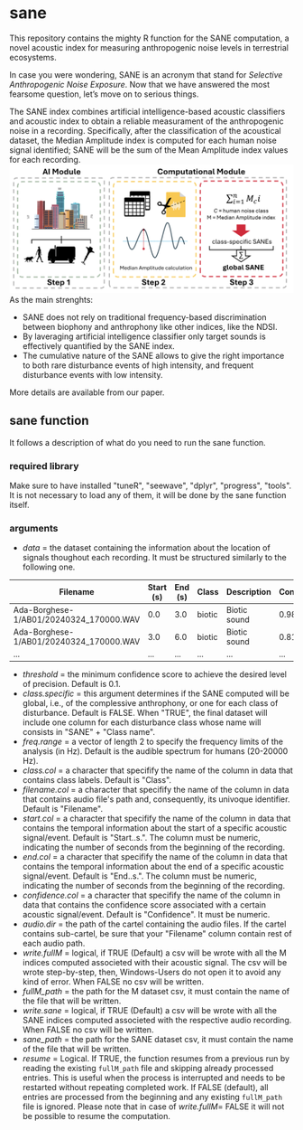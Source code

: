 # sane
This repository contains the mighty R function for the SANE computation, a novel acoustic index for measuring anthropogenic noise levels in terrestrial ecosystems.

In case you were wondering, SANE is an acronym that stand for _Selective Anthropogenic Noise Exposure_. Now that we have answered the most fearsome question, let’s move on to serious things.

The SANE index combines artificial intelligence-based acoustic classifiers and acoustic index to obtain a reliable measurament of the anthropogenic noise in a recording. Specifically, after the classification of the acoustical dataset, the Median Amplitude index is computed for each human noise signal identified; SANE will be the sum of the Mean Amplitude index values for each recording.
![alt text](https://github.com/matpagle/sane/blob/main/saneworkflow2.png)
As the main strenghts:
- SANE does not rely on traditional frequency-based discrimination between biophony and anthrophony like other indices, like the NDSI.
- By laveraging artificial intelligence classifier only target sounds is effectively quantified by the SANE index.
- The cumulative nature of the SANE allows to give the right importance to both rare disturbance events of high intensity, and frequent disturbance events with low intensity.

More details are available from our paper.

## sane function
It follows a description of what do you need to run the sane function.
### required library
Make sure to have installed "tuneR", "seewave", "dplyr", "progress", "tools". It is not necessary to load any of them, it will be done by the sane function itself.
### arguments
- _data_ = the dataset containing the information about the location of signals thoughout each recording. It must be structured similarly to the following one.

| Filename                                 | Start (s) | End (s) | Class  | Description  | Confidence |
| ---------------------------------------- | --------- | ------- | ------ | ------------ | ---------- |
| Ada-Borghese-1/AB01/20240324\_170000.WAV | 0.0       | 3.0     | biotic | Biotic sound | 0.9807     |
| Ada-Borghese-1/AB01/20240324\_170000.WAV | 3.0       | 6.0     | biotic | Biotic sound | 0.8176     |
| ...                                      | ...       | ...     | ...    | ...          | ...        |

- _threshold_ = the minimum confidence score to achieve the desired level of precision. Default is 0.1. 
- _class.specific_ = this argument determines if the SANE computed will be global, i.e., of the complessive anthrophony, or one for each class of disturbance. Default is FALSE. When "TRUE", the final dataset will include one column for each disturbance class whose name will consists in "SANE" + "Class name".
- _freq.range_ = a vector of length 2 to specify the frequency limits of the analysis (in Hz). Default is the audible spectrum for humans (20-20000 Hz). 
- _class.col_ = a character that specifify the name of the column in data that contains class labels. Default is "Class".
- _filename.col_ = a character that specifify the name of the column in data that contains audio file's path and, consequently, its univoque identifier. Default is "Filename".
- _start.col_ = a character that specifify the name of the column in data that contains the temporal information about the start of a specific acoustic signal/event. Default is "Start..s.". The column must be numeric, indicating the number of seconds from the beginning of the recording.
- _end.col_ = a character that specifify the name of the column in data that contains the temporal information about the end of a specific acoustic signal/event. Default is "End..s.". The column must be numeric, indicating the number of seconds from the beginning of the recording.  
- _confidence.col_ = a character that specifify the name of the column in data that contains the confidence score associated with a certain acoustic signal/event. Default is "Confidence". It must be numeric.
- _audio.dir_ = the path of the cartel containing the audio files. If the cartel contains sub-cartel, be sure that your "Filename" column contain rest of each audio path.
- _write.fullM_ = logical, if TRUE (Default) a csv will be wrote with all the M indices computed associeted with their acoustic signal. The csv will be wrote step-by-step, then, Windows-Users do not open it to avoid any kind of error. When FALSE no csv will be written.
- _fullM_path_ = the path for the M dataset csv, it must contain the name of the file that will be written.
- _write.sane_ = logical, if TRUE (Default) a csv will be wrote with all the SANE indices computed associeted with the respective audio recording. When FALSE no csv will be written.
- _sane_path_ = the path for the SANE dataset csv, it must contain the name of the file that will be written.
- _resume_ = Logical. If TRUE, the function resumes from a previous run by reading the existing `fullM_path` file and skipping already processed entries. This is useful when the process is interrupted and needs to be restarted without repeating completed work. If FALSE (default), all entries are processed from the beginning and any existing `fullM_path` file is ignored. Please note that in case of _write.fullM_= FALSE it will not be possible to resume the computation.

